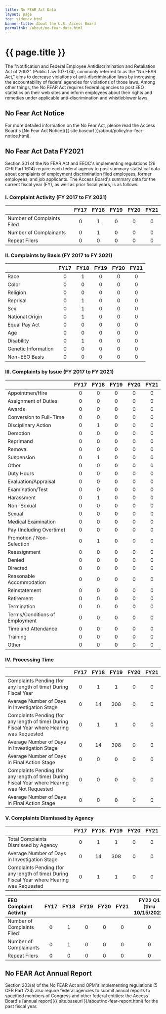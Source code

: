 ```yaml
---
title: No FEAR Act Data
layout: page
toc: sidenav.html
banner-title: About the U.S. Access Board
permalink: /about/no-fear-data.html
---
```


# {{ page.title }}

The "Notification and Federal Employee Antidiscrimination and Retaliation Act of 2002" (Public Law 107-174), commonly referred to as the "No FEAR Act," aims to decrease violations of anti-discrimination laws by increasing the accountability of federal agencies for violations of those laws.  Among other things, the No FEAR Act requires federal agencies to post EEO statistics on their web sites and inform employees about their rights and remedies under applicable anti-discrimination and whistleblower laws.

## No Fear Act Notice

For more detailed information on the No Fear Act, please read the Access Board's [No Fear Act Notice]({{ site.baseurl }}/about/policy/no-fear-notice.html).

## No Fear Act Data FY2021

Section 301 of the No FEAR Act and EEOC's implementing regulations (29 CFR Part 1614) require each federal agency to post summary statistical data about complaints of employment discrimination filed employees, former employees, and job applicants.  The Access Board's summary data for the current fiscal year (FY), as well as prior fiscal years, is as follows:

### I. Complaint Activity (FY 2017 to FY 2021)

|  |     FY17     |    FY18     |     FY19     |     FY20     |     FY21     |     
|     :---     |     :---:     |     :---:     |     :---:     |     :---:     |     :---:     |    
| Number of Complaints Filed |     0     |     1     |     0     |     0     |     0     |   
| Number of Complainants |     0     |     1     |     0     |     0     |     0     |    
| Repeat Filers |     0     |     0     |     0     |     0     |     0     |     0     |

### II. Complaints by Basis (FY 2017 to FY 2021)

|  |     FY17     |    FY18     |     FY19     |     FY20     |     FY21     |     
|     :---     |     :---:     |     :---:     |     :---:     |     :---:     |     :---:     |    
| Race |     0     |     1     |     0     |     0     |     0     |     
| Color |     0     |     0     |     0     |     0     |     0     |     
| Religion |     0     |     0     |     0     |     0     |     0     |  
| Reprisal |     0     |     1     |     0     |     0     |     0     |    
| Sex |     0     |     1     |     0     |     0     |     0     |    
| National Origin |     0     |     1     |     0     |     0     |     0     |    
| Equal Pay Act |     0     |     0     |     0     |     0     |     0     |    
| Age |     0     |     0     |     0     |     0     |     0     |     
| Disability |     0     |     1     |     0     |     0     |     0     |    
| Genetic Information |     0     |     0     |     0     |     0     |     0     |    
| Non-EEO Basis |     0     |     0     |     0     |     0     |     0     |    

### III. Complaints by Issue (FY 2017 to FY 2021)

|  |     FY17     |    FY18     |     FY19     |     FY20     |     FY21     |     
|     :---     |     :---:     |     :---:     |     :---:     |     :---:     |     :---:     |    
| Appointmen/Hire |     0     |     0     |     0     |     0     |     0     |     
| Assignment of Duties |     0     |     0     |     0     |     0     |     0     |     
| Awards |     0     |     0     |     0     |     0     |     0     |  
| Conversion to Full-Time |     0     |     0     |     0     |     0     |     0     |    
| Disciplinary Action |     0     |     1     |     0     |     0     |     0     |    
| Demotion |     0     |     0     |     0     |     0     |     0     |    
| Reprimand |     0     |     0     |     0     |     0     |     0     |    
| Removal |     0     |     0     |     0     |     0     |     0     |     
| Suspension |     0     |     1     |     0     |     0     |     0     |    
| Other |     0     |     0     |     0     |     0     |     0     |    
| Duty Hours |     0     |     0     |     0     |     0     |     0     |  
| Evaluation/Appraisal |     0     |     0     |     0     |     0     |     0     |     
| Examination/Test |     0     |     0     |     0     |     0     |     0     |     
| Harassment |     0     |     1     |     0     |     0     |     0     |  
| Non-Sexual |     0     |     0     |     0     |     0     |     0     |    
| Sexual |     0     |     0     |     0     |     0     |     0     |    
| Medical Examination |     0     |     0     |     0     |     0     |     0     |    
| Pay (Including Overtime) |     0     |     0     |     0     |     0     |     0     |    
| Promotion / Non-Selection |     0     |     1     |     0     |     0     |     0     |     
| Reassignment |     0     |     0     |     0     |     0     |     0     |    
| Denied |     0     |     0     |     0     |     0     |     0     |    
| Directed |     0     |     0     |     0     |     0     |     0     |  
| Reasonable Accommodation |     0     |     0     |     0     |     0     |     0     |     
| Reinstatement |     0     |     0     |     0     |     0     |     0     |     
| Retirement |     0     |     0     |     0     |     0     |     0     |  
| Termination |     0     |     0     |     0     |     0     |     0     |    
| Terms/Conditions of Employment |     0     |     0     |     0     |     0     |     0     |    
| Time and Attendance |     0     |     0     |     0     |     0     |     0     |    
| Training |     0     |     0     |     0     |     0     |     0     |    
| Other |     0     |     0     |     0     |     0     |     0     |     

### IV. Processing Time

|  |     FY17     |    FY18     |     FY19     |     FY20     |     FY21     |     
|     :---     |     :---:     |     :---:     |     :---:     |     :---:     |     :---:     |    
| Complaints Pending (for any length of time) During Fiscal Year |     0     |     1     |     1     |     0     |     0     |   
| Average Number of Days in Investigation Stage |     0     |     14     |     308     |     0     |     0     |    
| Complaints Pending (for any length of time) During Fiscal Year where Hearing was Requested |     0     |     1     |     1     |     0     |     0     |   
| Average Number of Days in Investigation Stage |     0     |     14     |     308     |     0     |     0     |    
| Average Number of Days in Final Action Stage |     0     |     0     |     0     |     0     |     0     |    
| Complaints Pending (for any length of time) During Fiscal Year where Hearing was Not Requested |     0     |     0     |     0     |     0     |     0     |
| Average Number of Days in Final Action Stage |     0     |     0     |    0     |     0     |     0     |    

### V. Complaints Dismissed by Agency

|  |     FY17     |    FY18     |     FY19     |     FY20     |     FY21     |     
|     :---     |     :---:     |     :---:     |     :---:     |     :---:     |     :---:     |    
| Total Complaints Dismissed by Agency  |     0     |     1     |     1     |     0     |     0     |   
| Average Number of Days in Investigation Stage |     0     |     14     |     308     |     0     |     0     |    
| Complaints Pending (for any length of time) During Fiscal Year where Hearing was Requested |     0     |     1     |     1     |     0     |     0     |

| EEO Complaint Activity |     FY17     |    FY18     |     FY19     |     FY20     |     FY21     |     FY22 Q1 (thru 10/15/2021)     |
|     :---     |     :---:     |     :---:     |     :---:     |     :---:     |     :---:     |     :---:     | 
| Number of Complaints Filed |     0     |     1     |     0     |     0     |     0     |     0     | 
| Number of Complainants |     0     |     1     |     0     |     0     |     0     |     0     |
| Repeat Filers |     0     |     0     |     0     |     0     |     0     |     0     |
## No FEAR Act Annual Report

Section 203(a) of the No FEAR Act and OPM's implementing regulations (5 CFR Part 724) also require federal agencies to submit annual reports to specified members of Congress and other federal entities: the Access Board's [annual report]({{ site.baseurl }}/about/no-fear-report.html) for the past fiscal year.
